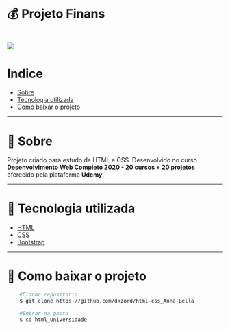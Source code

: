 # 💰 Projeto Finans

<h1>
    <img src="https://ik.imagekit.io/dkzord/finas_LWZfCmbyux.PNG">
</h1>

# Indice
- [Sobre](#-sobre)
- [Tecnologia utilizada](#-tecnologia-utilizada)
- [Como baixar o projeto](#-como-baixar-o-projeto)

---

# 📜 Sobre

Projeto criado para estudo de HTML e CSS. Desenvolvido no curso **Desenvolvimento Web Completo 2020 - 20 cursos + 20 projetos** oferecido pela plataforma **Udemy**.

---

# 📘 Tecnologia utilizada

- [HTML](https://www.w3schools.com/html/)
- [CSS](https://www.w3schools.com/css/)
- [Bootstrap](https://getbootstrap.com/)

---

# 📁 Como baixar o projeto

```bash
    #Clonar repositorio
    $ git clone https://github.com/dkzord/html-css_Anna-Bella

    #Entrar na pasta
    $ cd html_Universidade
```